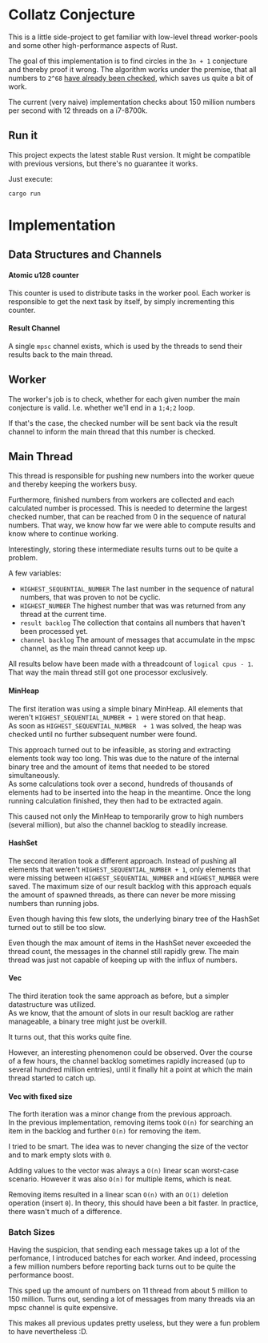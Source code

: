 # Collatz Conjecture


This is a little side-project to get familiar with low-level thread worker-pools and some other high-performance aspects of Rust.

The goal of this implementation is to find circles in the `3n + 1` conjecture and thereby proof it wrong.
The algorithm works under the premise, that all numbers to `2^68` [have already been checked](https://en.wikipedia.org/wiki/Collatz_conjecture#Experimental_evidence), which saves us quite a bit of work.

The current (very naive) implementation checks about 150 million numbers per second with 12 threads on a i7-8700k.

## Run it

This project expects the latest stable Rust version.
It might be compatible with previous versions, but there's no guarantee it works.

Just execute:

```
cargo run
```

# Implementation

## Data Structures and Channels

#### Atomic u128 counter

This counter is used to distribute tasks in the worker pool.
Each worker is responsible to get the next task by itself, by simply incrementing this counter.

#### Result Channel

A single `mpsc` channel exists, which is used by the threads to send their results back to the main thread.

## Worker

The worker's job is to check, whether for each given number the main conjecture is valid.
I.e. whether we'll end in a `1;4;2` loop.

If that's the case, the checked number will be sent back via the result channel to inform the main thread that this number is checked.

## Main Thread

This thread is responsible for pushing new numbers into the worker queue and thereby keeping the workers busy.

Furthermore, finished numbers from workers are collected and each calculated number is processed.
This is needed to determine the largest checked number, that can be reached from 0 in the sequence of natural numbers.
That way, we know how far we were able to compute results and know where to continue working.

Interestingly, storing these intermediate results turns out to be quite a problem.

A few variables:

- `HIGHEST_SEQUENTIAL_NUMBER` The last number in the sequence of natural numbers, that was proven to not be cyclic.
- `HIGHEST_NUMBER` The highest number that was was returned from any thread at the current time.
- `result backlog` The collection that contains all numbers that haven't been processed yet.
- `channel backlog` The amount of messages that accumulate in the mpsc channel, as the main thread cannot keep up.

All results below have been made with a threadcount of `logical cpus - 1`.
That way the main thread still got one processor exclusively.

#### MinHeap

The first iteration was using a simple binary MinHeap.
All elements that weren't `HIGHEST_SEQUENTIAL_NUMBER + 1` were stored on that heap. \
As soon as `HIGHEST_SEQUENTIAL_NUMBER  + 1` was solved, the heap was checked until no further subsequent number were found.

This approach turned out to be infeasible, as storing and extracting elements took way too long.
This was due to the nature of the internal binary tree and the amount of items that needed to be stored simultaneously. \
As some calculations took over a second, hundreds of thousands of elements had to be inserted into the heap in the meantime.
Once the long running calculation finished, they then had to be extracted again.

This caused not only the MinHeap to temporarily grow to high numbers (several million), but also the channel backlog to steadily increase.

#### HashSet

The second iteration took a different approach.
Instead of pushing all elements that weren't `HIGHEST_SEQUENTIAL_NUMBER + 1`, only elements that were missing between `HIGHEST_SEQUENTIAL_NUMBER` and `HIGHEST_NUMBER` were saved.
The maximum size of our result backlog with this approach equals the amount of spawned threads, as there can never be more missing numbers than running jobs.

Even though having this few slots, the underlying binary tree of the HashSet turned out to still be too slow.

Even though the max amount of items in the HashSet never exceeded the thread count, the messages in the channel still rapidly grew.
The main thread was just not capable of keeping up with the influx of numbers.

#### Vec

The third iteration took the same approach as before, but a simpler datastructure was utilized. \
As we know, that the amount of slots in our result backlog are rather manageable, a binary tree might just be overkill.

It turns out, that this works quite fine.

However, an interesting phenomenon could be observed.
Over the course of a few hours, the channel backlog sometimes rapidly increased (up to several hundred million entries), until it finally hit a point at which the main thread started to catch up.

#### Vec with fixed size

The forth iteration was a minor change from the previous approach. \
In the previous implementation, removing items took `O(n)` for searching an item in the backlog and further `O(n)` for removing the item.

I tried to be smart.
The idea was to never changing the size of the vector and to mark empty slots with `0`.

Adding values to the vector was always a `O(n)` linear scan worst-case scenario.
However it was also `O(n)` for multiple items, which is neat.

Removing items resulted in a linear scan `O(n)` with an `O(1)` deletion operation (insert `0`).
In theory, this should have been a bit faster. In practice, there wasn't much of a difference.


### Batch Sizes

Having the suspicion, that sending each message takes up a lot of the perfomance, I introduced batches for each worker.
And indeed, processing a few million numbers before reporting back turns out to be quite the performance boost.

This sped up the amount of numbers on 11 thread from about 5 million to 150 million.
Turns out, sending a lot of messages from many threads via an mpsc channel is quite expensive.

This makes all previous updates pretty useless, but they were a fun problem to have nevertheless :D.
